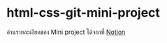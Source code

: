 # html-css-git-mini-project

อ่านรายละเอียดของ Mini project ได้จากที่ [Notion](https://techup.notion.site/HTML-CSS-Mini-Project-ac699df4e06e4789866fcc28855384e8)
